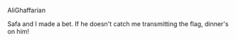AliGhaffarian

Safa and I made a bet. If he doesn't catch me transmitting the flag, dinner's on him!
